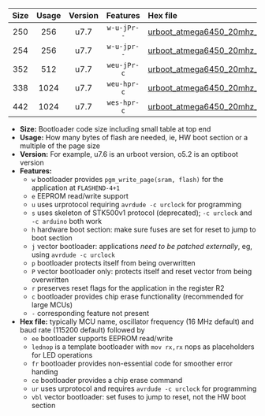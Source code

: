|Size|Usage|Version|Features|Hex file|
|:-:|:-:|:-:|:-:|:--|
|250|256|u7.7|`w-u-jPr--`|[urboot_atmega6450_20mhz_500000bps_lednop_ur_vbl.hex](https://raw.githubusercontent.com/stefanrueger/urboot.hex/main/mcus/atmega6450/fcpu_20mhz/500000_bps/urboot_atmega6450_20mhz_500000bps_lednop_ur_vbl.hex)|
|254|256|u7.7|`w-u-jpr--`|[urboot_atmega6450_20mhz_500000bps_lednop_fr_ur_vbl.hex](https://raw.githubusercontent.com/stefanrueger/urboot.hex/main/mcus/atmega6450/fcpu_20mhz/500000_bps/urboot_atmega6450_20mhz_500000bps_lednop_fr_ur_vbl.hex)|
|352|512|u7.7|`weu-jPr-c`|[urboot_atmega6450_20mhz_500000bps_ee_lednop_fr_ce_ur_vbl.hex](https://raw.githubusercontent.com/stefanrueger/urboot.hex/main/mcus/atmega6450/fcpu_20mhz/500000_bps/urboot_atmega6450_20mhz_500000bps_ee_lednop_fr_ce_ur_vbl.hex)|
|338|1024|u7.7|`weu-hpr-c`|[urboot_atmega6450_20mhz_500000bps_ee_lednop_fr_ce_ur.hex](https://raw.githubusercontent.com/stefanrueger/urboot.hex/main/mcus/atmega6450/fcpu_20mhz/500000_bps/urboot_atmega6450_20mhz_500000bps_ee_lednop_fr_ce_ur.hex)|
|442|1024|u7.7|`wes-hpr-c`|[urboot_atmega6450_20mhz_500000bps_ee_lednop_fr_ce.hex](https://raw.githubusercontent.com/stefanrueger/urboot.hex/main/mcus/atmega6450/fcpu_20mhz/500000_bps/urboot_atmega6450_20mhz_500000bps_ee_lednop_fr_ce.hex)|

- **Size:** Bootloader code size including small table at top end
- **Usage:** How many bytes of flash are needed, ie, HW boot section or a multiple of the page size
- **Version:** For example, u7.6 is an urboot version, o5.2 is an optiboot version
- **Features:**
  + `w` bootloader provides `pgm_write_page(sram, flash)` for the application at `FLASHEND-4+1`
  + `e` EEPROM read/write support
  + `u` uses urprotocol requiring `avrdude -c urclock` for programming
  + `s` uses skeleton of STK500v1 protocol (deprecated); `-c urclock` and `-c arduino` both work
  + `h` hardware boot section: make sure fuses are set for reset to jump to boot section
  + `j` vector bootloader: applications *need to be patched externally*, eg, using `avrdude -c urclock`
  + `p` bootloader protects itself from being overwritten
  + `P` vector bootloader only: protects itself and reset vector from being overwritten
  + `r` preserves reset flags for the application in the register R2
  + `c` bootloader provides chip erase functionality (recommended for large MCUs)
  + `-` corresponding feature not present
- **Hex file:** typically MCU name, oscillator frequency (16 MHz default) and baud rate (115200 default) followed by
  + `ee` bootloader supports EEPROM read/write
  + `lednop` is a template bootloader with `mov rx,rx` nops as placeholders for LED operations
  + `fr` bootloader provides non-essential code for smoother error handing
  + `ce` bootloader provides a chip erase command
  + `ur` uses urprotocol and requires `avrdude -c urclock` for programming
  + `vbl` vector bootloader: set fuses to jump to reset, not the HW boot section
